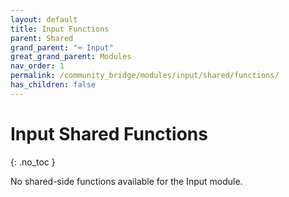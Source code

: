 ```yaml
---
layout: default
title: Input Functions
parent: Shared
grand_parent: "⌨️ Input"
great_grand_parent: Modules
nav_order: 1
permalink: /community_bridge/modules/input/shared/functions/
has_children: false
---
```


# Input Shared Functions
{: .no_toc }

No shared-side functions available for the Input module.
